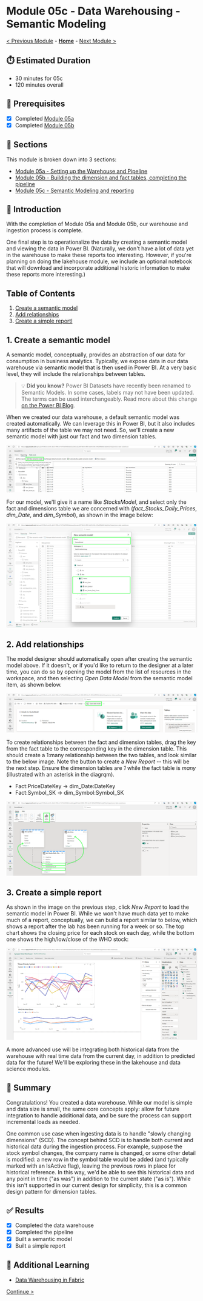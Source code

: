 # Module 05c - Data Warehousing - Semantic Modeling

[< Previous Module](../modules/module05b.md) - **[Home](../README.md)** - [Next Module >](./module06a.md)

## :stopwatch: Estimated Duration

* 30 minutes for 05c
* 120 minutes overall

## :thinking: Prerequisites

- [x] Completed [Module 05a](../modules/module05a.md)
- [x] Completed [Module 05b](../modules/module05b.md)

## :book: Sections

This module is broken down into 3 sections:

* [Module 05a - Setting up the Warehouse and Pipeline](./module05a.md)
* [Module 05b - Building the dimension and fact tables, completing the pipeline](./module05b.md)
* [Module 05c - Semantic Modeling and reporting](./module05c.md)

## :loudspeaker: Introduction

With the completion of Module 05a and Module 05b, our warehouse and ingestion process is complete.

One final step is to operationalize the data by creating a semantic model and viewing the data in Power BI. (Naturally, we don't have a lot of data yet in the warehouse to make these reports too interesting. However, if you're planning on doing the lakehouse module, we include an optional notebook that will download and incorporate additional historic information to make these reports more interesting.)

## Table of Contents

1. [Create a semantic model](#1-create-a-semantic-model)
2. [Add relationships](#2-add-relationships)
3. [Create a simple reportl](#3-create-a-simple-report)

## 1. Create a semantic model

A semantic model, conceptually, provides an abstraction of our data for consumption in business analytics. Typically, we expose data in our data warehouse via semantic model that is then used in Power BI. At a very basic level, they will include the relationships between tables. 

> :bulb: **Did you know?**
> Power BI Datasets have recently been renamed to Semantic Models. In some cases, labels may not have been updated. The terms can be used interchangeably. Read more about this change [on the Power BI Blog](https://powerbi.microsoft.com/en-us/blog/datasets-renamed-to-semantic-models/).

When we created our data warehouse, a default semantic model was created automatically. We can leverage this in Power BI, but it also includes many artifacts of the table we may not need. So, we'll create a new semantic model with just our fact and two dimension tables.

![New Semantic Model](../images/module05/dw-newsemanticmodel.png)

For our model, we'll give it a name like *StocksModel*, and select only the fact and dimensions table we are concerned with (*fact_Stocks_Daily_Prices*, *dim_Date*, and *dim_Symbol*), as shown in the image below:

![Tables in Model](../images/module05/dw-semantictables.png)

## 2. Add relationships

The model designer should automatically open after creating the semantic model above. If it doesn't, or if you'd like to return to the designer at a later time, you can do so by opening the model from the list of resources in the workspace, and then selecting *Open Data Model* from the semantic model item, as shown below.

![Open Data Model](../images/module05/opendatamodel.png)

To create relationships between the fact and dimension tables, drag the key from the fact table to the corresponding key in the dimension table. This should create a 1:many relationship between the two tables, and look similar to the below image. Note the button to create a *New Report* -- this will be the next step. Ensure the dimension tables are *1* while the fact table is *many* (illustrated with an asterisk in the diagrqm).

* Fact:PriceDateKey -> dim_Date:DateKey
* Fact:Symbol_SK -> dim_Symbol:Symbol_SK

![Relationships in Model](../images/module05/model-relationships.png)

## 3. Create a simple report

As shown in the image on the previous step, click *New Report* to load the semantic model in Power BI. While we won't have much data yet to make much of a report, conceptually, we can build a report similar to below, which shows a report after the lab has been running for a week or so. The top chart shows the closing price for each stock on each day, while the bottom one shows the high/low/close of the WHO stock:

![Report](../images/module05/report.png)

A more advanced use will be integrating both historical data from the warehouse with real time data from the current day, in addition to predicted data for the future! We'll be exploring these in the lakehouse and data science modules.

## :tada: Summary

Congratulations! You created a data warehouse. While our model is simple and data size is small, the same core concepts apply: allow for future integration to handle additional data, and be sure the process can support incremental loads as needed. 

One common use case when ingesting data is to handle "slowly changing dimensions" (SCD). The concept behind SCD is to handle both current and historical data during the ingestion process. For example, suppose the stock symbol changes, the company name is changed, or some other detail is modified: a new row in the symbol table would be added (and typically marked with an IsActive flag), leaving the previous rows in place for historical reference. In this way, we'd be able to see this historical data and any point in time ("as was") in addition to the current state ("as is"). While this isn't supported in our current design for simplicity, this is a common design pattern for dimension tables.

## :white_check_mark: Results

- [x] Completed the data warehouse
- [x] Completed the pipeline
- [x] Built a semantic model
- [x] Built a simple report

## :thinking: Additional Learning

* [Data Warehousing in Fabric](https://learn.microsoft.com/en-us/fabric/data-warehouse/data-warehousing)

[Continue >](./module06a.md)